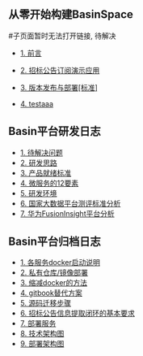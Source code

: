 ## 从零开始构建BasinSpace
#子页面暂时无法打开链接, 待解决

* [1. 前言](./cong-ling-kai-shi-gou-jian-basinspace.md)
* [2. 招标公告订阅演示应用](zhao-biao-gong-gao-ding-dan-xi-tong.md)
* [3. 版本发布与部署\[标准\]](ban-ben-fa-bu-yu-bu-shu.md)

* [4. testaaa](/cong-ling-kai-shi-gou-jian-basinspace.html)

## Basin平台研发日志

* [1. 待解决问题](dai-jie-jue-wen-ti.md)
* [2. 研发思路](yan-fa-si-lu.md)
* [3. 产品就绪标准](chan-pin-jiu-xu-biao-zhun.md)
* [4. 微服务的12要素](wei-fu-wu-de-12-yao-su.md)
* [5. 研发环境](yan-fa-huan-jing.md)
* [6. 国家大数据平台测评标准分析](guo-jia-da-shu-ju-ping-tai-ce-ping-biao-zhun.md)
* [7. 华为FusionInsight平台分析](hua-wei-fusioninsight-ping-tai-fen-xi.md)

## Basin平台归档日志

* [1. 各服务docker启动说明](qi-dong-shuo-ming.md)
* [2. 私有仓库/镜像部署](si-you-cang-ku-bu-shu.md)
* [3. 缩减docker的方法](suo-jian-docker-de-fang-fa.md)
* [4. gitbook替代方案](gitbookti-dai-fang-an.md)
* [5. 源码迁移步骤](yuan-ma-qian-yi-bu-zou.md)
* [6. 招标公告信息提取闭环的基本要求](zhao-biao-gong-gao-xin-xi-ti-qu-bi-huan-de-ji-ben-yao-qiu.md)
* [7. 部署服务](bu-shu-fu-wu-qi.md)
* [8. 技术架构图](ji-zhu-jia-gou-tu.md)
* [9. 部署架构图](bu-shu-jia-gou-tu.md)